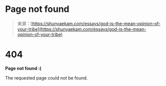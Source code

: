 <!--yml
category: 未分类
date: 2024-05-27 14:59:16
-->

# Page not found

> 来源：[https://shunyaekam.com/essays/god-is-the-mean-opinion-of-your-tribe](https://shunyaekam.com/essays/god-is-the-mean-opinion-of-your-tribe)

# 404

**Page not found :(**

The requested page could not be found.